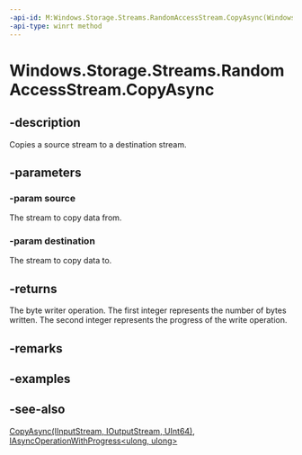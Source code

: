 ```yaml
---
-api-id: M:Windows.Storage.Streams.RandomAccessStream.CopyAsync(Windows.Storage.Streams.IInputStream,Windows.Storage.Streams.IOutputStream)
-api-type: winrt method
---
```


<!-- Method syntax
public Windows.Foundation.IAsyncOperationWithProgress<ulong, ulong> CopyAsync(Windows.Storage.Streams.IInputStream source, Windows.Storage.Streams.IOutputStream destination)
-->

# Windows.Storage.Streams.RandomAccessStream.CopyAsync

## -description

Copies a source stream to a destination stream.

## -parameters

### -param source

The stream to copy data from.

### -param destination

The stream to copy data to.

## -returns

The byte writer operation. The first integer represents the number of bytes written. The second integer represents the progress of the write operation.

## -remarks

## -examples

## -see-also

[CopyAsync(IInputStream, IOutputStream, UInt64)](randomaccessstream_copyasync_651010873.md), [IAsyncOperationWithProgress&lt;ulong, ulong&gt;](../windows.foundation/iasyncoperationwithprogress_2.md)

